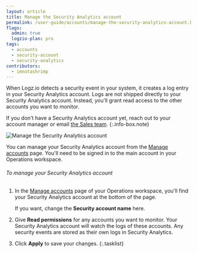 ```yaml
---
layout: article
title: Manage the Security Analytics account
permalink: /user-guide/accounts/manage-the-security-analytics-account.html
flags:
  admin: true
  logzio-plan: pro
tags:
  - accounts
  - security-account
  - security-analytics
contributors:
  - imnotashrimp
---
```


When Logz.io detects a security event in your system, it creates a log entry in your Security Analytics account.
Logs are not shipped directly to your Security Analytics account.
Instead, you'll grant read access to the other accounts you want to monitor.

  If you don't have a Security Analytics account yet, reach out to your account manager or email [the Sales team](mailto:sales@logz.io).
  {:.info-box.note}

![Manage the Security Analytics account]({{site.baseurl}}/images/accounts/manage-security-account.png)

You can manage your Security Analytics account from the [Manage accounts](https://app.logz.io/#/dashboard/settings/manage-accounts) page.
You'll need to be signed in to the main account in your Operations workspace.

###### To manage your Security Analytics account

1.  In the [Manage accounts](https://app.logz.io/#/dashboard/settings/manage-accounts) page of your Operations workspace, you'll find your Security Analytics account at the bottom of the page.

    If you want, change the **Security account name** here.

2.  Give **Read permissions** for any accounts you want to monitor.
  Your Security Analytics account will watch the logs of these accounts.
  Any security events are stored as their own logs in Security Analytics.

3.  Click **Apply** to save your changes.
{:.tasklist}
